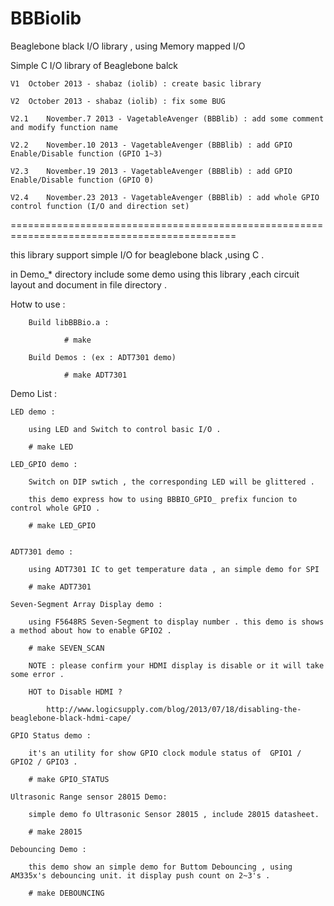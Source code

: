 BBBiolib
=======

Beaglebone black I/O library , using Memory mapped I/O

Simple C I/O library of Beaglebone balck

	V1 	October 2013 - shabaz (iolib) : create basic library 

	V2 	October 2013 - shabaz (iolib) : fix some BUG

	V2.1	November.7 2013 - VagetableAvenger (BBBlib) : add some comment and modify function name

	V2.2	November.10 2013 - VagetableAvenger (BBBlib) : add GPIO Enable/Disable function (GPIO 1~3)

	V2.3	November.19 2013 - VagetableAvenger (BBBlib) : add GPIO Enable/Disable function (GPIO 0)

	V2.4	November.23 2013 - VagetableAvenger (BBBlib) : add whole GPIO control function (I/O and direction set)

=============================================================================================

this library support simple I/O for beaglebone black ,using C .

in Demo_* directory include some demo using this library ,each circuit layout and document in file directory .


Hotw to use :

        Build libBBBio.a :

                # make

        Build Demos : (ex : ADT7301 demo)

                # make ADT7301

Demo List :

	LED demo :

		using LED and Switch to control basic I/O .

		# make LED

	LED_GPIO demo :

		Switch on DIP swtich , the corresponding LED will be glittered .

		this demo express how to using BBBIO_GPIO_ prefix funcion to control whole GPIO .

		# make LED_GPIO


	ADT7301 demo :

		using ADT7301 IC to get temperature data , an simple demo for SPI

		# make ADT7301

	Seven-Segment Array Display demo :

		using F5648RS Seven-Segment to display number . this demo is shows a method about how to enable GPIO2 .

		# make SEVEN_SCAN

		NOTE : please confirm your HDMI display is disable or it will take some error .

		HOT to Disable HDMI ? 

			http://www.logicsupply.com/blog/2013/07/18/disabling-the-beaglebone-black-hdmi-cape/ 

	GPIO Status demo :

		it's an utility for show GPIO clock module status of  GPIO1 / GPIO2 / GPIO3 .

		# make GPIO_STATUS

	Ultrasonic Range sensor 28015 Demo:

		simple demo fo Ultrasonic Sensor 28015 , include 28015 datasheet.

		# make 28015

	Debouncing Demo :

		this demo show an simple demo for Buttom Debouncing , using AM335x's debouncing unit. it display push count on 2~3's .

		# make DEBOUNCING
		
